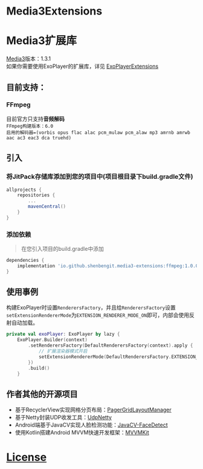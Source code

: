 # Media3Extensions
# Media3扩展库
[Media3](https://github.com/androidx/media)版本：1.3.1    
如果你需要使用ExoPlayer的扩展库，详见 [ExoPlayerExtensions](https://github.com/shenbengit/ExoPlayerExtensions)
## 目前支持：
### FFmpeg
目前官方只支持**音频解码**    
`FFmpeg构建版本：6.0`    
`启用的解码器=(vorbis opus flac alac pcm_mulaw pcm_alaw mp3 amrnb amrwb aac ac3 eac3 dca truehd)`

## 引入
### 将JitPack存储库添加到您的项目中(项目根目录下build.gradle文件)
```gradle
allprojects {
    repositories {
        ...
        mavenCentral()
    }
}
```
### 添加依赖
> 在您引入项目的build.gradle中添加
```gradle
dependencies {
    implementation 'io.github.shenbengit.media3-extensions:ffmpeg:1.0.0'
}
```

## 使用事例
构建ExoPlayer时设置`RenderersFactory`，并且给`RenderersFactory`设置`setExtensionRendererMode`为`EXTENSION_RENDERER_MODE_ON`即可，内部会使用反射自动加载。
``` kotlin
private val exoPlayer: ExoPlayer by lazy {
    ExoPlayer.Builder(context)
        .setRenderersFactory(DefaultRenderersFactory(context).apply {
            // 扩展渲染器模式开启
            setExtensionRendererMode(DefaultRenderersFactory.EXTENSION_RENDERER_MODE_ON)
        })
        .build()
    }

```

## 作者其他的开源项目
- 基于RecyclerView实现网格分页布局：[PagerGridLayoutManager](https://github.com/shenbengit/PagerGridLayoutManager)
- 基于Netty封装UDP收发工具：[UdpNetty](https://github.com/shenbengit/UdpNetty)
- Android端基于JavaCV实现人脸检测功能：[JavaCV-FaceDetect](https://github.com/shenbengit/JavaCV-FaceDetect)
- 使用Kotlin搭建Android MVVM快速开发框架：[MVVMKit](https://github.com/shenbengit/MVVMKit)

# [License](https://github.com/shenbengit/ExoPlayerExtensions/blob/master/LICENSE) 
